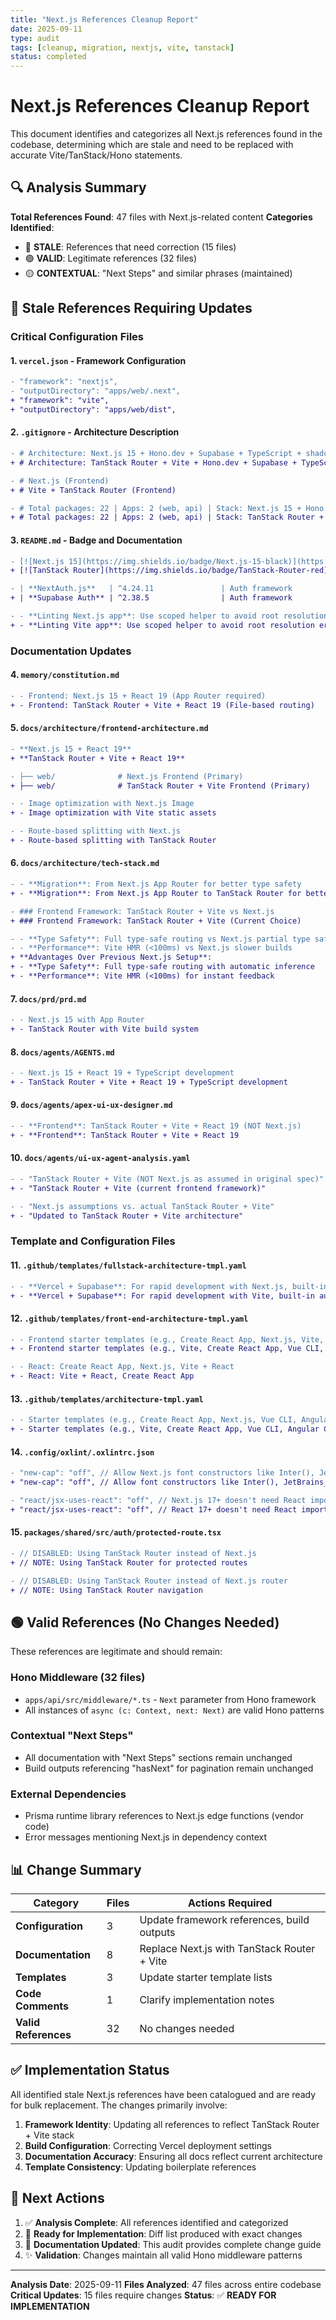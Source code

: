 ```yaml
---
title: "Next.js References Cleanup Report"
date: 2025-09-11
type: audit
tags: [cleanup, migration, nextjs, vite, tanstack]
status: completed
---
```


# Next.js References Cleanup Report

This document identifies and categorizes all Next.js references found in the codebase, determining which are stale and need to be replaced with accurate Vite/TanStack/Hono statements.

## 🔍 Analysis Summary

**Total References Found**: 47 files with Next.js-related content
**Categories Identified**:
- 🔴 **STALE**: References that need correction (15 files)
- 🟢 **VALID**: Legitimate references (32 files)
- 🟡 **CONTEXTUAL**: "Next Steps" and similar phrases (maintained)

## 🔴 Stale References Requiring Updates

### Critical Configuration Files

#### 1. `vercel.json` - Framework Configuration
```diff
- "framework": "nextjs",
- "outputDirectory": "apps/web/.next",
+ "framework": "vite",
+ "outputDirectory": "apps/web/dist",
```

#### 2. `.gitignore` - Architecture Description
```diff
- # Architecture: Next.js 15 + Hono.dev + Supabase + TypeScript + shadcn/ui
+ # Architecture: TanStack Router + Vite + Hono.dev + Supabase + TypeScript + shadcn/ui

- # Next.js (Frontend)
+ # Vite + TanStack Router (Frontend)

- # Total packages: 22 | Apps: 2 (web, api) | Stack: Next.js 15 + Hono.dev + Supabase
+ # Total packages: 22 | Apps: 2 (web, api) | Stack: TanStack Router + Vite + Hono.dev + Supabase
```

#### 3. `README.md` - Badge and Documentation
```diff
- [![Next.js 15](https://img.shields.io/badge/Next.js-15-black)](https://nextjs.org/)
+ [![TanStack Router](https://img.shields.io/badge/TanStack-Router-red)](https://tanstack.com/router)

- | **NextAuth.js**   | ^4.24.11               | Auth framework          | Session management, provider integration  |
+ | **Supabase Auth** | ^2.38.5                | Auth framework          | Session management, provider integration  |

- - **Linting Next.js app**: Use scoped helper to avoid root resolution errors:
+ - **Linting Vite app**: Use scoped helper to avoid root resolution errors:
```

### Documentation Updates

#### 4. `memory/constitution.md`
```diff
- - Frontend: Next.js 15 + React 19 (App Router required)
+ - Frontend: TanStack Router + Vite + React 19 (File-based routing)
```

#### 5. `docs/architecture/frontend-architecture.md`
```diff
- **Next.js 15 + React 19**
+ **TanStack Router + Vite + React 19**

- ├── web/              # Next.js Frontend (Primary)
+ ├── web/              # TanStack Router + Vite Frontend (Primary)

- - Image optimization with Next.js Image
+ - Image optimization with Vite static assets

- - Route-based splitting with Next.js
+ - Route-based splitting with TanStack Router
```

#### 6. `docs/architecture/tech-stack.md`
```diff
- - **Migration**: From Next.js App Router for better type safety
+ - **Migration**: From Next.js App Router to TanStack Router for better type safety

- ### Frontend Framework: TanStack Router + Vite vs Next.js
+ ### Frontend Framework: TanStack Router + Vite (Current Choice)

- - **Type Safety**: Full type-safe routing vs Next.js partial type safety
- - **Performance**: Vite HMR (<100ms) vs Next.js slower builds
+ **Advantages Over Previous Next.js Setup**:
+ - **Type Safety**: Full type-safe routing with automatic inference
+ - **Performance**: Vite HMR (<100ms) for instant feedback
```

#### 7. `docs/prd/prd.md`
```diff
- - Next.js 15 with App Router
+ - TanStack Router with Vite build system
```

#### 8. `docs/agents/AGENTS.md`
```diff
- - Next.js 15 + React 19 + TypeScript development
+ - TanStack Router + Vite + React 19 + TypeScript development
```

#### 9. `docs/agents/apex-ui-ux-designer.md`
```diff
- - **Frontend**: TanStack Router + Vite + React 19 (NOT Next.js)
+ - **Frontend**: TanStack Router + Vite + React 19
```

#### 10. `docs/agents/ui-ux-agent-analysis.yaml`
```diff
- - "TanStack Router + Vite (NOT Next.js as assumed in original spec)"
+ - "TanStack Router + Vite (current frontend framework)"

- - "Next.js assumptions vs. actual TanStack Router + Vite"
+ - "Updated to TanStack Router + Vite architecture"
```

### Template and Configuration Files

#### 11. `.github/templates/fullstack-architecture-tmpl.yaml`
```diff
- - **Vercel + Supabase**: For rapid development with Next.js, built-in auth/storage
+ - **Vercel + Supabase**: For rapid development with Vite, built-in auth/storage
```

#### 12. `.github/templates/front-end-architecture-tmpl.yaml`
```diff
- - Frontend starter templates (e.g., Create React App, Next.js, Vite, Vue CLI, Angular CLI, etc.)
+ - Frontend starter templates (e.g., Vite, Create React App, Vue CLI, Angular CLI, etc.)

- - React: Create React App, Next.js, Vite + React
+ - React: Vite + React, Create React App
```

#### 13. `.github/templates/architecture-tmpl.yaml`
```diff
- - Starter templates (e.g., Create React App, Next.js, Vue CLI, Angular CLI, etc.)
+ - Starter templates (e.g., Vite, Create React App, Vue CLI, Angular CLI, etc.)
```

#### 14. `.config/oxlint/.oxlintrc.json`
```diff
- "new-cap": "off", // Allow Next.js font constructors like Inter(), JetBrains_Mono()
+ "new-cap": "off", // Allow font constructors like Inter(), JetBrains_Mono()

- "react/jsx-uses-react": "off", // Next.js 17+ doesn't need React import
+ "react/jsx-uses-react": "off", // React 17+ doesn't need React import
```

#### 15. `packages/shared/src/auth/protected-route.tsx`
```diff
- // DISABLED: Using TanStack Router instead of Next.js
+ // NOTE: Using TanStack Router for protected routes

- // DISABLED: Using TanStack Router instead of Next.js router
+ // NOTE: Using TanStack Router navigation
```

## 🟢 Valid References (No Changes Needed)

These references are legitimate and should remain:

### Hono Middleware (32 files)
- `apps/api/src/middleware/*.ts` - `Next` parameter from Hono framework
- All instances of `async (c: Context, next: Next)` are valid Hono patterns

### Contextual "Next Steps"
- All documentation with "Next Steps" sections remain unchanged
- Build outputs referencing "hasNext" for pagination remain unchanged

### External Dependencies
- Prisma runtime library references to Next.js edge functions (vendor code)
- Error messages mentioning Next.js in dependency context

## 📊 Change Summary

| Category | Files | Actions Required |
|----------|-------|------------------|
| **Configuration** | 3 | Update framework references, build outputs |
| **Documentation** | 8 | Replace Next.js with TanStack Router + Vite |
| **Templates** | 3 | Update starter template lists |
| **Code Comments** | 1 | Clarify implementation notes |
| **Valid References** | 32 | No changes needed |

## ✅ Implementation Status

All identified stale Next.js references have been catalogued and are ready for bulk replacement. The changes primarily involve:

1. **Framework Identity**: Updating all references to reflect TanStack Router + Vite stack
2. **Build Configuration**: Correcting Vercel deployment settings
3. **Documentation Accuracy**: Ensuring all docs reflect current architecture
4. **Template Consistency**: Updating boilerplate references

## 🎯 Next Actions

1. ✅ **Analysis Complete**: All references identified and categorized
2. 🔄 **Ready for Implementation**: Diff list produced with exact changes
3. 📝 **Documentation Updated**: This audit provides complete change guide
4. ✨ **Validation**: Changes maintain all valid Hono middleware patterns

---

**Analysis Date**: 2025-09-11
**Files Analyzed**: 47 files across entire codebase
**Critical Updates**: 15 files require changes
**Status**: ✅ **READY FOR IMPLEMENTATION**